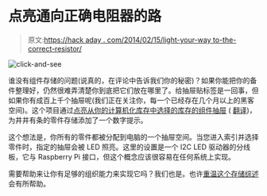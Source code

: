 # 点亮通向正确电阻器的路

> 原文:[https://hack aday . com/2014/02/15/light-your-way to-the-correct-resistor/](https://hackaday.com/2014/02/15/light-your-way-to-the-correct-resistor/)

![click-and-see](../Images/f476a058a8d1471ae2345d6532e03a19.png)

谁没有组件存储的问题(说真的，在评论中告诉我们你的秘密)？如果你能把你的备件整理好，仍然很难弄清楚你到底把它们放在哪里了。给抽屉贴标签是一回事，但如果你有成百上千个抽屉呢(我们正在关注你，每一个已经存在几个月以上的黑客空间)。这个项目通过[点亮从你的计算机化库存中选择的库存的组件抽屉](http://blog.modulowo.pl/click-and-see/) ( [翻译](http://translate.google.com/translate?sl=auto&tl=en&js=n&prev=_t&hl=en&ie=UTF-8&u=http%3A%2F%2Fblog.modulowo.pl%2Fclick-and-see%2F))，为井井有条的零件存储添加了一个数字提示。

这个想法是，你所有的零件都被分配到电脑的一个抽屉空间。当您进入索引并选择零件时，指定的抽屉会被 LED 照亮。这里的设置是一个 I2C LED 驱动器的分线板，它与 Raspberry Pi 接口，但这个概念应该很容易在任何系统上实现。

需要帮助来让你有足够的组织能力来实现它吗？我们也是。也许[重温这个存储综述](http://hackaday.com/2011/07/26/hackaday-links-july-26-2011/)会有所帮助。